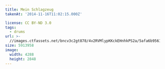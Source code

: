 ```yaml
---
title: Mein Schlagzeug
takenAt: '2014-11-16T11:02:15.000Z'

license: CC BY-ND 3.0
tags:
  - drums
url: >-
  //images.ctfassets.net/bncv3c2gt878/4v2RVMlypKKckEHnhkPS2a/5afa6b956174442465c85fae7be27fca/mein-schlagzeug_15181426334_o
size: 5913958
image:
  width: 4288
  height: 2848
---
```

